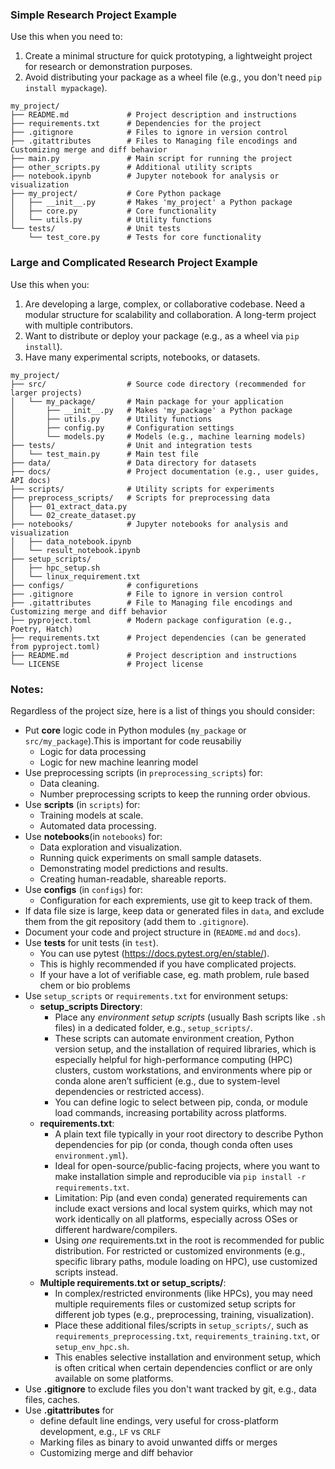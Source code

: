 ### Simple Research Project Example
Use this when you need to:
1. Create a minimal structure for quick prototyping, a lightweight project for research or demonstration purposes.
2. Avoid distributing your package as a wheel file (e.g., you don't need `pip install mypackage`).

```
my_project/
├── README.md             # Project description and instructions
├── requirements.txt      # Dependencies for the project
├── .gitignore            # Files to ignore in version control
├── .gitattributes        # Files to Managing file encodings and Customizing merge and diff behavior
├── main.py               # Main script for running the project
├── other_scripts.py      # Additional utility scripts
├── notebook.ipynb        # Jupyter notebook for analysis or visualization
├── my_project/           # Core Python package
│   ├── __init__.py       # Makes 'my_project' a Python package
│   ├── core.py           # Core functionality
│   └── utils.py          # Utility functions
└── tests/                # Unit tests
    └── test_core.py      # Tests for core functionality
```

### Large and Complicated Research Project Example
Use this when you:
1. Are developing a large, complex, or collaborative codebase. Need a modular structure for scalability and collaboration. A long-term project with multiple contributors.
2. Want to distribute or deploy your package (e.g., as a wheel via `pip install`).
3. Have many experimental scripts, notebooks, or datasets.

```
my_project/
├── src/                  # Source code directory (recommended for larger projects)
│   └── my_package/       # Main package for your application
│       ├── __init__.py   # Makes 'my_package' a Python package
│       ├── utils.py      # Utility functions
│       ├── config.py     # Configuration settings
│       └── models.py     # Models (e.g., machine learning models)
├── tests/                # Unit and integration tests
│   └── test_main.py      # Main test file
├── data/                 # Data directory for datasets
├── docs/                 # Project documentation (e.g., user guides, API docs)
├── scripts/              # Utility scripts for experiments
├── preprocess_scripts/   # Scripts for preprocessing data
│   ├── 01_extract_data.py
│   └── 02_create_dataset.py
├── notebooks/            # Jupyter notebooks for analysis and visualization
│   ├── data_notebook.ipynb
│   └── result_notebook.ipynb
├── setup_scripts/
│   ├── hpc_setup.sh
│   └── linux_requirement.txt
├── configs/              # configuretions
├── .gitignore            # File to ignore in version control
├── .gitattributes        # File to Managing file encodings and Customizing merge and diff behavior 
├── pyproject.toml        # Modern package configuration (e.g., Poetry, Hatch)
├── requirements.txt      # Project dependencies (can be generated from pyproject.toml)
├── README.md             # Project description and instructions
└── LICENSE               # Project license
```

### Notes:
Regardless of the project size, here is a list of things you should consider:

- Put **core** logic code in Python modules (`my_package` or `src/my_package`).This is important for code reusabiliy
  - Logic for data processing
  - Logic for new machine leanring model
- Use preprocessing scripts (in `preprocessing_scripts`) for:
  - Data cleaning.
  - Number preprocessing scripts to keep the running order obvious.
- Use **scripts** (in `scripts`) for:
  - Training models at scale.
  - Automated data processing.
- Use **notebooks**(in `notebooks`) for:
  - Data exploration and visualization.
  - Running quick experiments on small sample datasets.
  - Demonstrating model predictions and results.
  - Creating human-readable, shareable reports.
- Use **configs** (in `configs`) for:
  - Configuration for each expremients, use git to keep track of them.
- If data file size is large, keep data or generated files in `data`, and exclude them from the git repository (add them to `.gitignore`).
- Document your code and project structure in (`README.md` and `docs`).
- Use **tests** for unit tests (in `test`). 
  - You can use pytest (<https://docs.pytest.org/en/stable/>). 
  - This is highly recommended if you have complicated projects. 
  - If your have a lot of verifiable case, eg. math problem, rule based chem or bio problems 
- Use `setup_scripts` or `requirements.txt` for environment setups:
  - **setup_scripts Directory**:
    - Place any *environment setup scripts* (usually Bash scripts like `.sh` files) in a dedicated folder, e.g., `setup_scripts/`.
    - These scripts can automate environment creation, Python version setup, and the installation of required libraries, which is especially helpful for high-performance computing (HPC) clusters, custom workstations, and environments where pip or conda alone aren’t sufficient (e.g., due to system-level dependencies or restricted access).
    - You can define logic to select between pip, conda, or module load commands, increasing portability across platforms.
  - **requirements.txt**:
    - A plain text file typically in your root directory to describe Python dependencies for pip (or conda, though conda often uses `environment.yml`).
    - Ideal for open-source/public-facing projects, where you want to make installation simple and reproducible via `pip install -r requirements.txt`.
    - Limitation: Pip (and even conda) generated requirements can include exact versions and local system quirks, which may not work identically on all platforms, especially across OSes or different hardware/compilers.
    - Using *one* requirements.txt in the root is recommended for public distribution. For restricted or customized environments (e.g., specific library paths, module loading on HPC), use customized scripts instead.
  - **Multiple requirements.txt or setup_scripts/**:
    - In complex/restricted environments (like HPCs), you may need multiple requirements files or customized setup scripts for different job types (e.g., preprocessing, training, visualization).
    - Place these additional files/scripts in `setup_scripts/`, such as `requirements_preprocessing.txt`, `requirements_training.txt`, or `setup_env_hpc.sh`.
    - This enables selective installation and environment setup, which is often critical when certain dependencies conflict or are only available on some platforms.
- Use **.gitignore** to exclude files you don't want tracked by git, e.g., data files, caches.
- Use **.gitattributes** for
  - define default line endings, very useful for cross-platform development, e.g., `LF` vs `CRLF`
  - Marking files as binary to avoid unwanted diffs or merges
  - Customizing merge and diff behavior